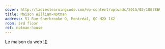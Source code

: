```yaml
---
cover: http://ladieslearningcode.com/wp-content/uploads/2015/02/10678690_791193447590037_5791059436202553921_n.jpg
title: Maison William-Notman
address: 51 Rue Sherbrooke O, Montréal, QC H2X 1X2
room: 3rd floor
ref: notman-house
---
```

Le maison du web
[!()](https://i.imgur.com/WZyzEu2.png)
